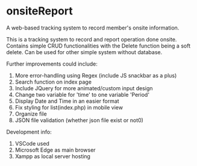 # onsiteReport
A web-based tracking system to record member's onsite information.

This is a tracking system to record and report operation done onsite. Contains simple CRUD functionalities with the Delete function being a soft delete.
Can be used for other simple system without database.

Further improvements could include:
1. More error-handling using Regex (include JS snackbar as a plus)
2. Search function on index page
3. Include JQuery for more animated/custom input design
4. Change two variable for 'time' to one variable 'Period'
5. Display Date and Time in an easier format
6. Fix styling for list(index.php) in mobile view
7. Organize file 
8. JSON file validation (whether json file exist or not0)

Development info:
1. VSCode used
2. Microsoft Edge as main browser
3. Xampp as local server hosting
